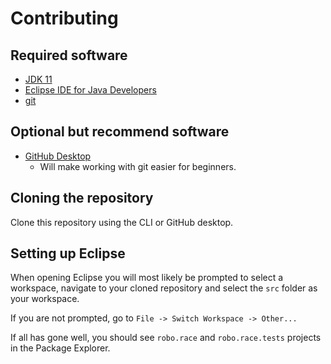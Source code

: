 # Contributing

## Required software

- [JDK 11](https://adoptopenjdk.net/)
- [Eclipse IDE for Java Developers](https://www.eclipse.org/downloads/packages/)
- [git](https://git-scm.com/downloads)

## Optional but recommend software

- [GitHub Desktop](https://desktop.github.com/)
  - Will make working with git easier for beginners.

## Cloning the repository

Clone this repository using the CLI or GitHub desktop.

## Setting up Eclipse

When opening Eclipse you will most likely be prompted to select a workspace, navigate to your cloned repository and select the `src` folder as your workspace.

If you are not prompted, go to `File -> Switch Workspace -> Other...`

If all has gone well, you should see `robo.race` and `robo.race.tests` projects in the Package Explorer.